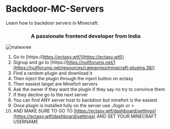 # Backdoor-MC-Servers
Learn how to backdoor servers in Minecraft.
<h3 align="center">A passionate frontend developer from India</h3>

<p align="left"> <img src="https://komarev.com/ghpvc/?username=malwxree&label=Profile%20views&color=0e75b6&style=flat" alt="malwxree" /> </p>

1. Go to [https://https://ectasy.wtf/](https://ectasy.wtf/)
2. Signup and go to [https://https://nullforums.net/](https://nullforums.net/resources/categories/minecraft-plugins.38/)
3. Find a random plugin and download it
4. Then inject the plugin through the inject button on ectasy
5. Then easiest target are Minefort servers
6. Ask the owner if they want the plugin if they say no try to convince them
7. If they decline go to the next server
8. You can find ANY server host to backdoor but minefort is the easiest
9. Once plugin is installed fully on the server use ./login or >
10. AND MAKE SURE TO GO TO [https://ectasy.wtf/dashboard/settings](https://ectasy.wtf/dashboard/settings) AND SET YOUR MINECRAFT USERNAME
</p>
